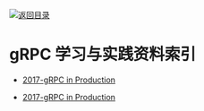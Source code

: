 [![返回目录](https://parg.co/UGo)](https://parg.co/b4z) 
 


# gRPC 学习与实践资料索引

* [2017-gRPC in Production](https://parg.co/ban)

- [2017-gRPC in Production](https://parg.co/ban)
